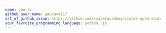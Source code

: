 ```yaml
---
name: gaurav
github_user_name: gaurav9117
url_of_github_issue: https://github.com/scaleracademy/scaler-open-source-september-challenge/issues/25
your_favroite_programming_language: python, js
---
```

